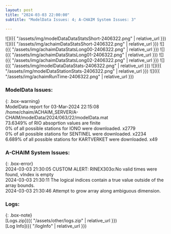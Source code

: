 ```yaml
---
layout: post
title: "2024-03-03 22:00:00"
subtitle: "ModelData Issues: 4; A-CHAIM System Issues: 3"

---
```


![]({{ "/assets/img/modelDataDataStatsShort-2406322.png" | relative_url }})
![]({{ "/assets/img/achaimDataStatsShort-2406322.png" | relative_url }})
![]({{ "/assets/img/achaimDataStatsLong00-2406322.png" | relative_url }})
![]({{ "/assets/img/achaimDataStatsLong01-2406322.png" | relative_url }})
![]({{ "/assets/img/achaimDataStatsLong02-2406322.png" | relative_url }})
![]({{ "/assets/img/modelDataDataStats-2406322.png" | relative_url }})
![]({{ "/assets/img/modelDataStationStats-2406322.png" | relative_url }})
![]({{ "/assets/img/achaimRunTime-2406322.png" | relative_url }})


### ModelData Issues:  
  
{: .box-warning}  
 ModelData report for 03-Mar-2024 22:15:08   
 /home/chaim/ACHAIM_SERVER/A-CHAIM/modelData/2024/063/22/modelData.mat   
 73.6349% of RIO absoprtion values are finite   
 0% of all possible stations for IONO were downloaded. x2779   
 0% of all possible stations for SENTINEL were downloaded. x2234   
 6.689% of all possible stations for KARTVERKET were downloaded. x49   
  
### A-CHAIM System Issues:  
  
{: .box-error}  
2024-03-03 21:30:05 CUSTOM ALERT: RINEX303o:No valid times were found, vIndex is empty  
2024-03-03 21:30:11 The logical indices contain a true value outside of the array bounds.  
2024-03-03 21:30:46 Attempt to grow array along ambiguous dimension.  

### Logs:  
  
{: .box-note}  
[Logs.zip]({{ "/assets/other/logs.zip" | relative_url }})  
[Log Info]({{ "/logInfo" | relative_url }})  
